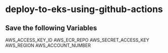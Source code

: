 # deploy-to-eks-using-github-actions
## Save the following Variables

AWS_ACCESS_KEY_ID
AWS_ECR_REPO
AWS_SECRET_ACCESS_KEY
AWS_REGION 
AWS_ACCOUNT_NUMBER